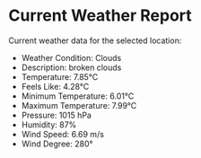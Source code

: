 # Current Weather Report
Current weather data for the selected location:
- Weather Condition: Clouds
- Description: broken clouds
- Temperature: 7.85°C
- Feels Like: 4.28°C
- Minimum Temperature: 6.01°C
- Maximum Temperature: 7.99°C
- Pressure: 1015 hPa
- Humidity: 87%
- Wind Speed: 6.69 m/s
- Wind Degree: 280°
